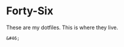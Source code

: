 # Forty-Six

These are my dotfiles. This is where they live.

<!--
# To Use

    $ git clone git@github.com:katie7r/forty-six.git 46
    $ cd 46
    $ ./install.sh

# To Uninstall

For now, just remove the symlinks in $HOME. 🤷🏻‍♀️
-->

`&#46;`

